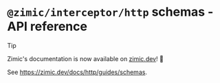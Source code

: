 # `@zimic/interceptor/http` schemas - API reference

> [!TIP]
>
> Zimic's documentation is now available on [zimic.dev](https://zimic.dev)! :tada:

See https://zimic.dev/docs/http/guides/schemas.
